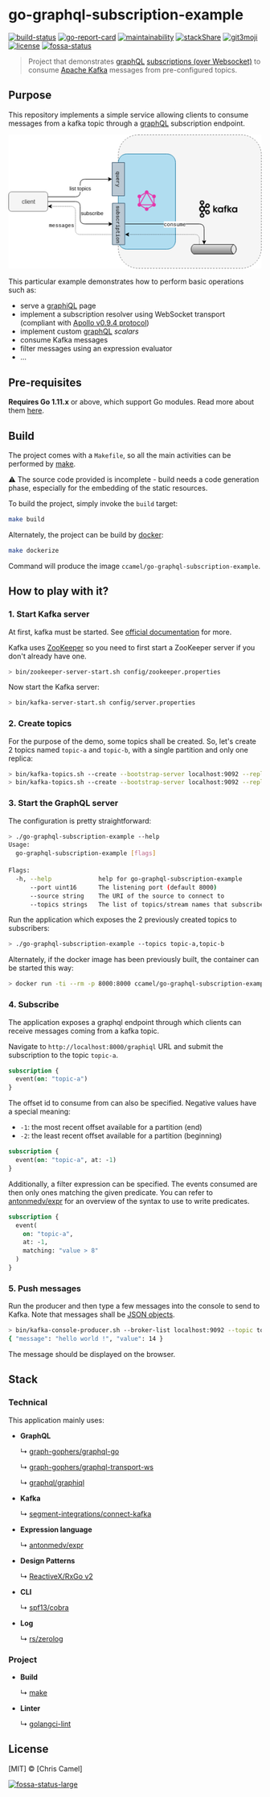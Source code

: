 go-graphql-subscription-example
===============================
    
[![build-status](https://circleci.com/gh/ccamel/go-graphql-subscription-example/tree/master.svg?style=shield)](https://circleci.com/gh/ccamel/go-graphql-subscription-example/tree/master)
[![go-report-card](https://goreportcard.com/badge/github.com/ccamel/go-graphql-subscription-example/master)](https://goreportcard.com/report/github.com/ccamel/go-graphql-subscription-example)
[![maintainability](https://api.codeclimate.com/v1/badges/67162ec92b2fb97bdb3e/maintainability)](https://codeclimate.com/github/ccamel/go-graphql-subscription-example/maintainability)
[![stackShare](http://img.shields.io/badge/tech-stack-0690fa.svg?style=flat-square)](https://stackshare.io/ccamel/go-graphql-subscription-example)
[![git3moji](https://img.shields.io/badge/gitmoji-%20😜%20😍-FFDD67.svg?style=flat-square)](https://gitmoji.carloscuesta.me)
[![license](https://img.shields.io/github/license/ccamel/go-graphql-subscription-example.svg?style=flat-square)]( https://github.com/ccamel/go-graphql-subscription-example/blob/master/LICENSE)
[![fossa-status](https://app.fossa.com/api/projects/git%2Bgithub.com%2Fccamel%2Fgo-graphql-subscription-example.svg?type=shield)](https://app.fossa.com/projects/git%2Bgithub.com%2Fccamel%2Fgo-graphql-subscription-example?ref=badge_shield)

> Project that demonstrates [graphQL] [subscriptions (over Websocket)](https://github.com/apollographql/subscriptions-transport-ws/blob/v0.9.4/PROTOCOL.md) to consume [Apache Kafka](https://kafka.apache.org/) messages from pre-configured topics.

## Purpose

This repository implements a simple service allowing clients to consume messages from a kafka topic through a [graphQL](https://graphql.org/) subscription endpoint.

<p align="center">
  <img src="https://github.com/ccamel/go-graphql-subscription-example/raw/master/doc/overview.png" title="overview">
</p>

This particular example demonstrates how to perform basic operations such as:

- serve a [graphiQL](https://github.com/graphql/graphiql) page
- implement a subscription resolver using WebSocket transport (compliant with [Apollo v0.9.4 protocol](https://github.com/apollographql/subscriptions-transport-ws/blob/v0.9.4/PROTOCOL.md))
- implement custom [graphQL] _scalars_
- consume Kafka messages
- filter messages using an expression evaluator
- ...

## Pre-requisites
    
 **Requires Go 1.11.x** or above, which support Go modules. Read more about them [here](https://github.com/golang/go/wiki/Modules).    
    
## Build  
  
The project comes with a `Makefile`, so all the main activities can be performed by [make](https://www.gnu.org/software/make/).  
  
:warning: The source code provided is incomplete - build needs a code generation phase, especially for the embedding of the static resources. 
  
To build the project, simply invoke the `build` target:

```sh  
make build  
```

Alternately, the project can be build by [docker](https://www.docker.com/):

```sh  
make dockerize  
```

Command will produce the image `ccamel/go-graphql-subscription-example`.

## How to play with it?

### 1. Start Kafka server

At first, kafka must be started. See [official documentation](https://kafka.apache.org/quickstart) for more.

Kafka uses [ZooKeeper](https://zookeeper.apache.org/) so you need to first start a ZooKeeper server if you don't already have one.

```sh
> bin/zookeeper-server-start.sh config/zookeeper.properties
```  

Now start the Kafka server:

```sh
> bin/kafka-server-start.sh config/server.properties
```  

### 2. Create topics

For the purpose of the demo, some topics shall be created. So, let's create 2 topics named `topic-a` and `topic-b`,
with a single partition and only one replica:

```sh
> bin/kafka-topics.sh --create --bootstrap-server localhost:9092 --replication-factor 1 --partitions 1 --topic topic-a
> bin/kafka-topics.sh --create --bootstrap-server localhost:9092 --replication-factor 1 --partitions 1 --topic topic-b
```

### 3. Start the GraphQL server

The configuration is pretty straightforward:

```sh
> ./go-graphql-subscription-example --help
Usage:
  go-graphql-subscription-example [flags]

Flags:
  -h, --help             help for go-graphql-subscription-example
      --port uint16      The listening port (default 8000)
      --source string    The URI of the source to connect to
      --topics strings   The list of topics/stream names that subscribers can consume (default [foo])
```

Run the application which exposes the 2 previously created topics to subscribers: 

```sh
> ./go-graphql-subscription-example --topics topic-a,topic-b 
```

Alternately, if the docker image has been previously built, the container can be started this way:

```sh
> docker run -ti --rm -p 8000:8000 ccamel/go-graphql-subscription-example --topics topic-a,topic-b
``` 

### 4. Subscribe

The application exposes a graphql endpoint through which clients can receive messages coming from a kafka topic.

Navigate to `http://localhost:8000/graphiql` URL and submit the subscription to the topic `topic-a`.

```graphql
subscription {
  event(on: "topic-a")
}
```

The offset id to consume from can also be specified. Negative values have a special meaning:
- `-1`: the most recent offset available for a partition (end)
- `-2`: the least recent offset available for a partition (beginning)

```graphql
subscription {
  event(on: "topic-a", at: -1)
}
```

Additionally, a filter expression can be specified. The events consumed are then only ones matching the given predicate.
You can refer to [antonmedv/expr] for an overview of the syntax to use to write predicates.

```graphql
subscription {
  event(
    on: "topic-a",
    at: -1,
    matching: "value > 8"
  )
}
```

### 5. Push messages

Run the producer and then type a few messages into the console to send to Kafka. Note that messages shall be 
[JSON objects](https://www.json.org/).

```sh
> bin/kafka-console-producer.sh --broker-list localhost:9092 --topic topic-a
{ "message": "hello world !", "value": 14 }
``` 

The message should be displayed on the browser.

## Stack    

### Technical

This application mainly uses:    
    
* **GraphQL**
 
  ↳ [graph-gophers/graphql-go](https://github.com/graph-gophers/graphql-go)
  
  ↳ [graph-gophers/graphql-transport-ws](https://github.com/graph-gophers/graphql-transport-ws) 
  
  ↳ [graphql/graphiql](https://github.com/graphql/graphiql)       

* **Kafka**
 
  ↳ [segment-integrations/connect-kafka](https://github.com/segment-integrations/connect-kafka)
  
* **Expression language**
 
  ↳ [antonmedv/expr]

* **Design Patterns**

  ↳ [ReactiveX/RxGo v2](https://github.com/ReactiveX/RxGo/tree/v2)

* **CLI**
 
  ↳ [spf13/cobra](https://github.com/spf13/cobra)  

* **Log** 

  ↳ [rs/zerolog](https://github.com/rs/zerolog)  

### Project

* **Build**

  ↳ [make](https://www.gnu.org/software/make/)

* **Linter**  

  ↳ [golangci-lint](https://github.com/golangci/golangci-lint)



## License

[MIT] © [Chris Camel]

[![fossa-status-large](https://app.fossa.com/api/projects/git%2Bgithub.com%2Fccamel%2Fgo-graphql-subscription-example.svg?type=large)](https://app.fossa.com/projects/git%2Bgithub.com%2Fccamel%2Fgo-graphql-subscription-example?ref=badge_large)

[antonmedv/expr]: https://github.com/antonmedv/expr
[graphQL]: https://graphql.org/
